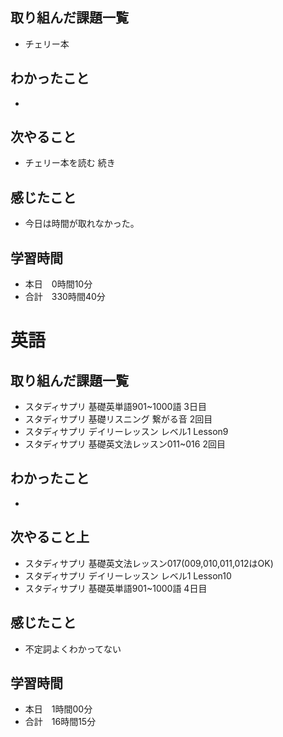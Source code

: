 ## 取り組んだ課題一覧
- チェリー本
## わかったこと
- 
## 次やること
- チェリー本を読む 続き
## 感じたこと
- 今日は時間が取れなかった。
## 学習時間
- 本日　0時間10分
- 合計　330時間40分


# 英語
## 取り組んだ課題一覧
- スタディサプリ 基礎英単語901~1000語 3日目
- スタディサプリ 基礎リスニング 繋がる音 2回目
- スタディサプリ デイリーレッスン レベル1 Lesson9
- スタディサプリ 基礎英文法レッスン011~016 2回目
## わかったこと
- 
## 次やること上
- スタディサプリ 基礎英文法レッスン017(009,010,011,012はOK)
- スタディサプリ デイリーレッスン レベル1 Lesson10
- スタディサプリ 基礎英単語901~1000語 4日目
## 感じたこと
- 不定詞よくわかってない
## 学習時間
- 本日　1時間00分
- 合計　16時間15分